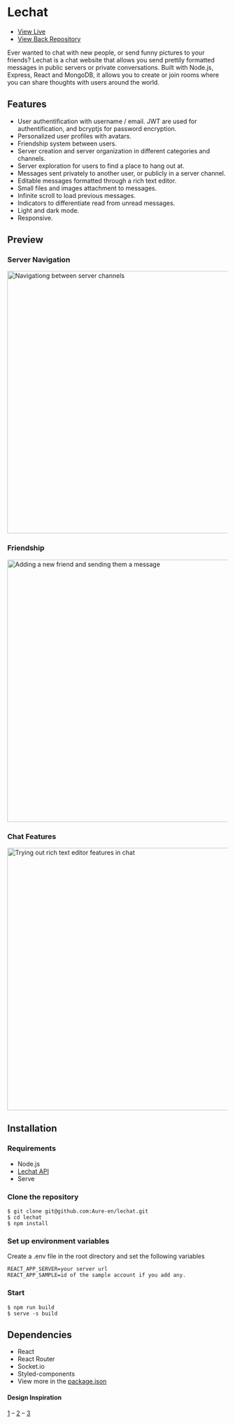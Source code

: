 # Lechat
* [View Live](https://lechat.vercel.app)
* [View Back Repository](https://github.com/Aure-en/lechat_api)

Ever wanted to chat with new people, or send funny pictures to your friends? Lechat is a chat website that allows you send prettily formatted messages in public servers or private conversations. Built with Node.js, Express, React and MongoDB, it allows you to create or join rooms where you can share thoughts with users around the world.

## Features
*	User authentification with username / email. JWT are used for authentification, and bcryptjs for password encryption.
*	Personalized user profiles with avatars.
*	Friendship system between users.
*	Server creation and server organization in different categories and channels.
*	Server exploration for users to find a place to hang out at.
*	Messages sent privately to another user, or publicly in a server channel.
*	Editable messages formatted through a rich text editor.
*	Small files and images attachment to messages.
*	Infinite scroll to load previous messages.
*	Indicators to differentiate read from unread messages.
*	Light and dark mode.
*	Responsive.

## Preview
### Server Navigation

<img src="https://firebasestorage.googleapis.com/v0/b/aurelie-nguyen.appspot.com/o/lechat%2Fscreen-capture.gif?alt=media&token=dd99c572-ab6c-470f-be10-1dd80813fd87" gif width='600px' alt="Navigationg between server channels" />

### Friendship
<img src="https://firebasestorage.googleapis.com/v0/b/aurelie-nguyen.appspot.com/o/lechat%2Fscreen-capture%20(1).gif?alt=media&token=9bfbb2e9-8fd3-4fb9-b795-55283033adb8" gif width='600px' alt="Adding a new friend and sending them a message" />

### Chat Features
<img src="https://firebasestorage.googleapis.com/v0/b/aurelie-nguyen.appspot.com/o/lechat%2Fscreen-capture%20(2).gif?alt=media&token=beb00301-ecea-4fb6-ac16-6527e0734551" gif width='600px' alt="Trying out rich text editor features in chat" />

## Installation

### Requirements
*	Node.js
*	[Lechat API](https://github.com/Aure-en/lechat_api)
* Serve

### Clone the repository
```
$ git clone git@github.com:Aure-en/lechat.git
$ cd lechat
$ npm install
```

### Set up environment variables
Create a .env file in the root directory and set the following variables

```
REACT_APP_SERVER=your server url
REACT_APP_SAMPLE=id of the sample account if you add any.
```

### Start

```
$ npm run build
$ serve -s build
```

## Dependencies
*	React
*	React Router
*	Socket.io
*	Styled-components
*	View more in the [package.json](https://github.com/Aure-en/lechat/blob/master/package.json)

#### Design Inspiration
[1](https://discord.com/) – [2](https://dribbble.com/shots/14598880-Chat-dashboard) – [3](https://dribbble.com/shots/11369220-sign-up-dark) 
